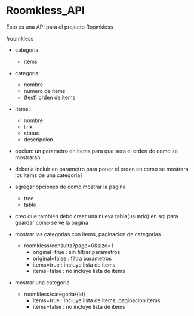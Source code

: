# Roomkless_API
Esto es una API para el projecto Roomkless

/roomkless
 - categoria
    - items
 
- categoria:
  - nombre
  - numero de items
  - (test) orden de items
- items:
  - nombre
  - link
  - status
  - descripcion

- opcion: un parametro en items para que sera el orden de como se mostraran


- deberia incluir en parametro para poner el orden en como se mostrara los items
 de una categoria?

- agregar opciones de como mostrar la pagina
  - tree
  - table
- creo que tambien debo crear una nueva tabla(usuario) en sql para guardar
    como se ve la pagina

- mostrar las categorias con items, paginacion de categorias
  - roomkless/consulta?page=0&size=1
    - original=true : sin filtrar parametros
    - original=false : filtra parametros
    - items=true : incluye lista de items
    - items=false : no incluye lista de items

- mostrar una categoria
  - roomkless/categoria/{id}
    - items=true : incluye lista de items, paginacion items
    - items=false : no incluye lista de items 